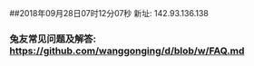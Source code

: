 ##2018年09月28日07时12分07秒 新址: 142.93.136.138
### 兔友常见问题及解答: https://github.com/wanggonging/d/blob/w/FAQ.md

